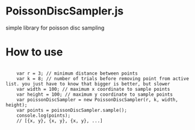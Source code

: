 # PoissonDiscSampler.js
simple library for poisson disc sampling

<h1>How to use</h1>
<code>
    var r = 3; // minimum distance between points
    var k = 8; // number of trials before removing point from active list. you just have to know that bigger is better, but slower
    var width = 100; // maximum x coordinate to sample points
    var height = 100; // maximum y coordinate to sample points
    var poissonDiscSampler = new PoissonDiscSampler(r, k, width, height);
    var points = poissonDiscSampler.sample();
    console.log(points);
    // [{x, y}, {x, y}, {x, y}, ...]
</code>
